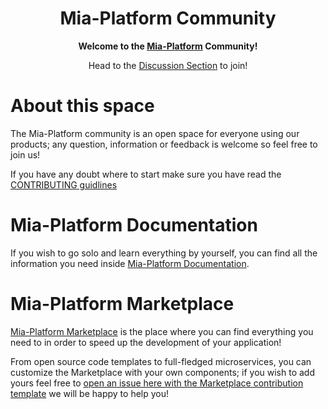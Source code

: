 <div align="center">

# Mia-Platform Community

**Welcome to the [Mia-Platform][mia-website] Community!**

Head to the [Discussion Section][mia-community] to join!

</div>

# About this space

The Mia-Platform community is an open space for everyone using our products; any question, information or feedback is welcome so feel free to join us!

If you have any doubt where to start make sure you have read the [CONTRIBUTING guidlines][contributing]

# Mia-Platform Documentation

If you wish to go solo and learn everything by yourself, you can find all the information you need inside [Mia-Platform Documentation][mia-docs].

# Mia-Platform Marketplace

[Mia-Platform Marketplace][mia-marketplace] is the place where you can find everything you need to in order to speed up the development of your application! 

From open source code templates to full-fledged microservices, you can customize the Marketplace with your own components; if you wish to add yours feel free to [open an issue here with the Marketplace contribution template][mia-marketplace-contribution] we will be happy to help you!


[mia-website]: https://mia-platform.eu
[mia-community]: https://github.com/mia-platform/community/discussions
[contributing]: CONTRIBUTING.md
[mia-docs]: https://docs.mia-platform.eu
[mia-marketplace]: https://mia-platform.eu/platform/mia-platform-marketplace/
[mia-marketplace-contribution]: https://github.com/mia-platform/community/issues/new?labels=marketplace&template=marketplace-contribution.md&title=Add+new+marketplace+item
